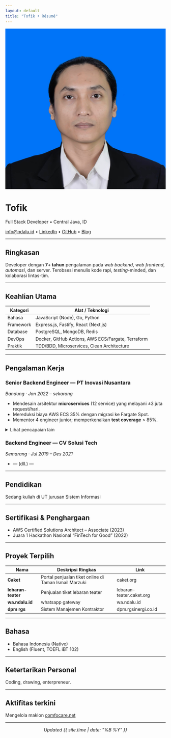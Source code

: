 ```yaml
---
layout: default
title: "Tofik • Résumé"
---
```


<link rel="stylesheet" href="assets/style.css">

<div class="hero">
  <img src="assets/photo.png" alt="Tofik" class="avatar">
  <h1>Tofik</h1>
  <p class="tagline">Full Stack Developer • Central Java, ID</p>
  <p>
    <a href="mailto:info@ndalu.id">info@ndalu.id</a> •
    <a href="https://linkedin.com/in/tofik-nuryanto-5172bb218">LinkedIn</a> •
    <a href="https://github.com/ngadimin51">GitHub</a> •
    <a href="https://ndalu.id">Blog</a>
  </p>
</div>

---

## Ringkasan

Developer dengan **7+ tahun** pengalaman pada _web backend_, _web frontend_, _automasi_, dan server. Terobsesi menulis kode rapi, _testing_-minded, dan kolaborasi lintas-tim.

---

## Keahlian Utama
| Kategori      | Alat / Teknologi                                  |
|---------------|---------------------------------------------------|
| Bahasa        | JavaScript (Node), Go, Python                     |
| Framework     | Express.js, Fastify, React (Next.js)              |
| Database      | PostgreSQL, MongoDB, Redis                        |
| DevOps        | Docker, GitHub Actions, AWS ECS/Fargate, Terraform|
| Praktik       | TDD/BDD, Microservices, Clean Architecture        |

---

## Pengalaman Kerja

### Senior Backend Engineer — PT Inovasi Nusantara  
_Bandung · Jan 2022 – sekarang_

- Mendesain arsitektur **microservices** (12 service) yang melayani ±3 juta request/hari.
- Mereduksi biaya AWS ECS 35% dengan migrasi ke Fargate Spot.
- Mementor 4 engineer junior; memperkenalkan **test coverage** > 85%.

<details>
<summary>Lihat pencapaian lain</summary>

- Implementasi **event-driven** logging → MTTR turun 40 %.
- Refactor modul pembayaran : waktu respons p95 dari 800 ms → 220 ms.
</details>

### Backend Engineer — CV Solusi Tech  
_Semarang · Jul 2019 – Des 2021_

- — (dll.) —

---

## Pendidikan

Sedang kuliah di UT jurusan Sistem Informasi

---

## Sertifikasi & Penghargaan

- AWS Certified Solutions Architect – Associate (2023)
- Juara 1 Hackathon Nasional “FinTech for Good” (2022)

---

## Proyek Terpilih

| Nama | Deskripsi Ringkas | Link |
|------|-------------------|------|
| **Caket** | Portal penjualan tiket online di Taman Ismail Marzuki | caket.org |
| **lebaran-teater** | Penjualan tiket lebaran teater | lebaran-teater.caket.org |
| **wa.ndalu.id** | whatsapp gateway | wa.ndalu.id |
| **dpm rgs** | Sistem Manajemen Kontraktor | dpm.rgsinergi.co.id |

---

## Bahasa

- Bahasa Indonesia (Native)  
- English (Fluent, TOEFL iBT 102)

---

## Ketertarikan Personal

Coding, drawing, enterpreneur.

---

## Aktifitas terkini

Mengelola maklon <a href='comfocare.net'>comfocare.net</a>

---

<p align="center"><em>Updated {{ site.time | date: "%B %Y" }}</em></p>